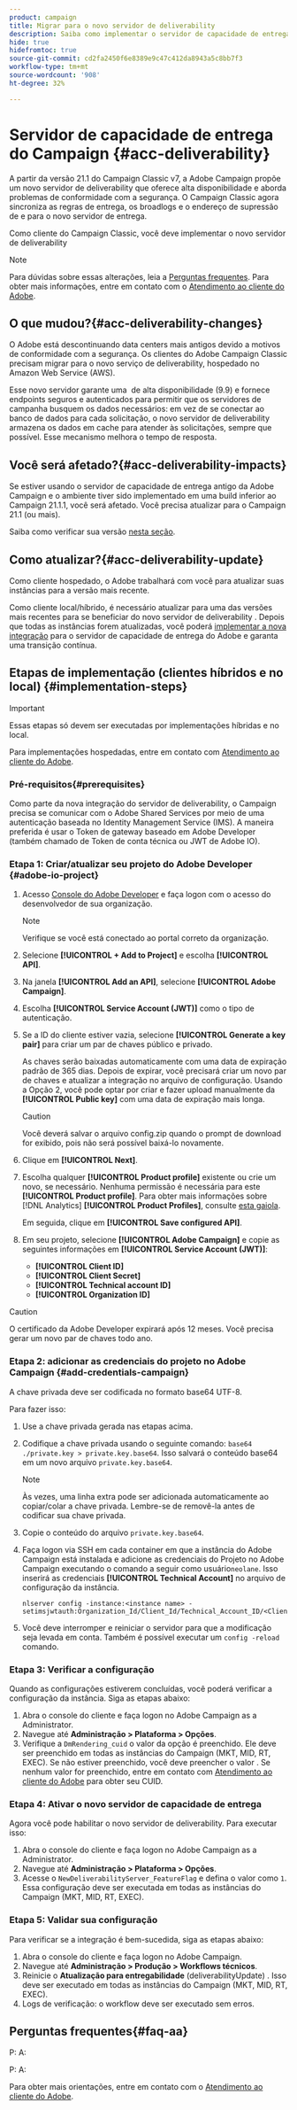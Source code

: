 ```yaml
---
product: campaign
title: Migrar para o novo servidor de deliverability
description: Saiba como implementar o servidor de capacidade de entrega do Campaign
hide: true
hidefromtoc: true
source-git-commit: cd2fa2450f6e8389e9c47c412da8943a5c8bb7f3
workflow-type: tm+mt
source-wordcount: '908'
ht-degree: 32%

---
```


# Servidor de capacidade de entrega do Campaign {#acc-deliverability}

A partir da versão 21.1 do Campaign Classic v7, a Adobe Campaign propõe um novo servidor de deliverability que oferece alta disponibilidade e aborda problemas de conformidade com a segurança. O Campaign Classic agora sincroniza as regras de entrega, os broadlogs e o endereço de supressão de e para o novo servidor de entrega.

Como cliente do Campaign Classic, você deve implementar o novo servidor de deliverability

>[!NOTE]
>
>Para dúvidas sobre essas alterações, leia a [Perguntas frequentes](#faq-aa). Para obter mais informações, entre em contato com o [Atendimento ao cliente do Adobe](https://helpx.adobe.com/br/enterprise/admin-guide.html/enterprise/using/support-for-experience-cloud.ug.html).

## O que mudou?{#acc-deliverability-changes}

O Adobe está descontinuando data centers mais antigos devido a motivos de conformidade com a segurança. Os clientes do Adobe Campaign Classic precisam migrar para o novo serviço de deliverability, hospedado no Amazon Web Service (AWS).

Esse novo servidor garante uma &#x200B; de alta disponibilidade (9.9) e fornece endpoints seguros e autenticados para permitir que os servidores de campanha busquem os dados necessários: em vez de se conectar ao banco de dados para cada solicitação, o novo servidor de deliverability armazena os dados em cache para atender às solicitações, sempre que possível. Esse mecanismo melhora o tempo de resposta. &#x200B;


## Você será afetado?{#acc-deliverability-impacts}

Se estiver usando o servidor de capacidade de entrega antigo da Adobe Campaign e o ambiente tiver sido implementado em uma build inferior ao Campaign 21.1.1, você será afetado. Você precisa atualizar para o Campaign 21.1 (ou mais).

Saiba como verificar sua versão [nesta seção](../../platform/using/launching-adobe-campaign.md#getting-your-campaign-version).

## Como atualizar?{#acc-deliverability-update}

Como cliente hospedado, o Adobe trabalhará com você para atualizar suas instâncias para a versão mais recente.

Como cliente local/híbrido, é necessário atualizar para uma das versões mais recentes para se beneficiar do novo servidor de deliverability .
Depois que todas as instâncias forem atualizadas, você poderá [implementar a nova integração](#implementation-steps) para o servidor de capacidade de entrega do Adobe e garanta uma transição contínua.

## Etapas de implementação (clientes híbridos e no local) {#implementation-steps}

>[!IMPORTANT]
>
>Essas etapas só devem ser executadas por implementações híbridas e no local.
>
>Para implementações hospedadas, entre em contato com [Atendimento ao cliente do Adobe](https://helpx.adobe.com/enterprise/admin-guide.html/enterprise/using/support-for-experience-cloud.ug.html).

### Pré-requisitos{#prerequisites}

Como parte da nova integração do servidor de deliverability, o Campaign precisa se comunicar com o Adobe Shared Services por meio de uma autenticação baseada no Identity Management Service (IMS). A maneira preferida é usar o Token de gateway baseado em Adobe Developer (também chamado de Token de conta técnica ou JWT de Adobe IO).

### Etapa 1: Criar/atualizar seu projeto do Adobe Developer {#adobe-io-project}

1. Acesso [Console do Adobe Developer](https://developer.adobe.com/console/home) e faça logon com o acesso do desenvolvedor de sua organização.

   >[!NOTE]
   >
   > Verifique se você está conectado ao portal correto da organização.

1. Selecione **[!UICONTROL + Add to Project]** e escolha **[!UICONTROL API]**.
1. Na janela **[!UICONTROL Add an API]**, selecione **[!UICONTROL Adobe Campaign]**.
1. Escolha **[!UICONTROL Service Account (JWT)]** como o tipo de autenticação.
1. Se a ID do cliente estiver vazia, selecione **[!UICONTROL Generate a key pair]** para criar um par de chaves público e privado.

   As chaves serão baixadas automaticamente com uma data de expiração padrão de 365 dias. Depois de expirar, você precisará criar um novo par de chaves e atualizar a integração no arquivo de configuração. Usando a Opção 2, você pode optar por criar e fazer upload manualmente da **[!UICONTROL Public key]** com uma data de expiração mais longa.

   >[!CAUTION]
   >
   >Você deverá salvar o arquivo config.zip quando o prompt de download for exibido, pois não será possível baixá-lo novamente.

1. Clique em **[!UICONTROL Next]**.
1. Escolha qualquer **[!UICONTROL Product profile]** existente ou crie um novo, se necessário. Nenhuma permissão é necessária para este **[!UICONTROL Product profile]**. Para obter mais informações sobre [!DNL Analytics] **[!UICONTROL Product Profiles]**, consulte [esta gaiola](https://helpx.adobe.com/br/enterprise/using/manage-developers.html).

   Em seguida, clique em **[!UICONTROL Save configured API]**.

1. Em seu projeto, selecione **[!UICONTROL Adobe Campaign]** e copie as seguintes informações em **[!UICONTROL Service Account (JWT)]**:

   * **[!UICONTROL Client ID]**
   * **[!UICONTROL Client Secret]**
   * **[!UICONTROL Technical account ID]**
   * **[!UICONTROL Organization ID]**

>[!CAUTION]
>
>O certificado da Adobe Developer expirará após 12 meses. Você precisa gerar um novo par de chaves todo ano.

### Etapa 2: adicionar as credenciais do projeto no Adobe Campaign {#add-credentials-campaign}

A chave privada deve ser codificada no formato base64 UTF-8.

Para fazer isso:

1. Use a chave privada gerada nas etapas acima.
1. Codifique a chave privada usando o seguinte comando: `base64 ./private.key > private.key.base64`. Isso salvará o conteúdo base64 em um novo arquivo `private.key.base64`.

   >[!NOTE]
   >
   >Às vezes, uma linha extra pode ser adicionada automaticamente ao copiar/colar a chave privada. Lembre-se de removê-la antes de codificar sua chave privada.

1. Copie o conteúdo do arquivo `private.key.base64`.
1. Faça logon via SSH em cada container em que a instância do Adobe Campaign está instalada e adicione as credenciais do Projeto no Adobe Campaign executando o comando a seguir como usuário`neolane`. Isso inserirá as credenciais **[!UICONTROL Technical Account]** no arquivo de configuração da instância.

   ```
   nlserver config -instance:<instance name> -setimsjwtauth:Organization_Id/Client_Id/Technical_Account_ID/<Client_Secret>/<Base64_encoded_Private_Key>
   ```

1. Você deve interromper e reiniciar o servidor para que a modificação seja levada em conta. Também é possível executar um `config -reload` comando.

### Etapa 3: Verificar a configuração

Quando as configurações estiverem concluídas, você poderá verificar a configuração da instância. Siga as etapas abaixo:

1. Abra o console do cliente e faça logon no Adobe Campaign as a Administrator.
1. Navegue até **Administração > Plataforma > Opções**.
1. Verifique a `DmRendering_cuid` o valor da opção é preenchido. Ele deve ser preenchido em todas as instâncias do Campaign (MKT, MID, RT, EXEC). Se não estiver preenchido, você deve preencher o valor . Se nenhum valor for preenchido, entre em contato com [Atendimento ao cliente do Adobe](https://helpx.adobe.com/enterprise/admin-guide.html/enterprise/using/support-for-experience-cloud.ug.html) para obter seu CUID.

### Etapa 4: Ativar o novo servidor de capacidade de entrega

Agora você pode habilitar o novo servidor de deliverability. Para executar isso:

1. Abra o console do cliente e faça logon no Adobe Campaign as a Administrator.
1. Navegue até **Administração > Plataforma > Opções**.
1. Acesse o `NewDeliverabilityServer_FeatureFlag` e defina o valor como `1`. Essa configuração deve ser executada em todas as instâncias do Campaign (MKT, MID, RT, EXEC).


### Etapa 5: Validar sua configuração

Para verificar se a integração é bem-sucedida, siga as etapas abaixo:


1. Abra o console do cliente e faça logon no Adobe Campaign.
1. Navegue até **Administração > Produção > Workflows técnicos**.
1. Reinicie o **Atualização para entregabilidade** (deliverabilityUpdate) . Isso deve ser executado em todas as instâncias do Campaign (MKT, MID, RT, EXEC).
1. Logs de verificação: o workflow deve ser executado sem erros.

## Perguntas frequentes{#faq-aa}

P: A:

P: A:



Para obter mais orientações, entre em contato com o [Atendimento ao cliente do Adobe](https://helpx.adobe.com/enterprise/admin-guide.html/enterprise/using/support-for-experience-cloud.ug.html).
